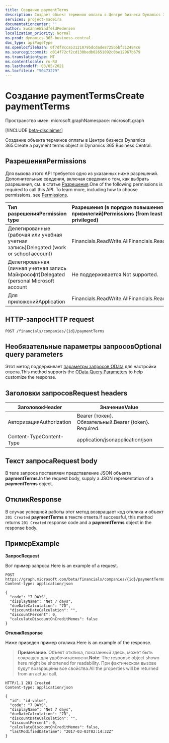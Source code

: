 ```yaml
---
title: Создание paymentTerms
description: Создает объект терминов оплаты в Центре бизнеса Dynamics 365.
services: project-madeira
documentationcenter: ''
author: SusanneWindfeldPedersen
localization_priority: Normal
ms.prod: dynamics-365-business-central
doc_type: apiPageType
ms.openlocfilehash: 0f7df8cca531210795dcdade8725bbbf312484c6
ms.sourcegitcommit: d014f72cf2cd130bedb02651092c0be12967b679
ms.translationtype: MT
ms.contentlocale: ru-RU
ms.lasthandoff: 03/05/2021
ms.locfileid: "50473279"
---
```

# <a name="create-paymentterms"></a><span data-ttu-id="f4ba3-103">Создание paymentTerms</span><span class="sxs-lookup"><span data-stu-id="f4ba3-103">Create paymentTerms</span></span>

<span data-ttu-id="f4ba3-104">Пространство имен: microsoft.graph</span><span class="sxs-lookup"><span data-stu-id="f4ba3-104">Namespace: microsoft.graph</span></span>

[!INCLUDE [beta-disclaimer](../../includes/beta-disclaimer.md)]

<span data-ttu-id="f4ba3-105">Создание объекта терминов оплаты в Центре бизнеса Dynamics 365.</span><span class="sxs-lookup"><span data-stu-id="f4ba3-105">Create a payment terms object in Dynamics 365 Business Central.</span></span>

## <a name="permissions"></a><span data-ttu-id="f4ba3-106">Разрешения</span><span class="sxs-lookup"><span data-stu-id="f4ba3-106">Permissions</span></span>
<span data-ttu-id="f4ba3-p101">Для вызова этого API требуется одно из указанных ниже разрешений. Дополнительные сведения, включая сведения о том, как выбрать разрешения, см. в статье [Разрешения](/graph/permissions-reference).</span><span class="sxs-lookup"><span data-stu-id="f4ba3-p101">One of the following permissions is required to call this API. To learn more, including how to choose permissions, see [Permissions](/graph/permissions-reference).</span></span>

|<span data-ttu-id="f4ba3-109">Тип разрешения</span><span class="sxs-lookup"><span data-stu-id="f4ba3-109">Permission type</span></span> |<span data-ttu-id="f4ba3-110">Разрешения (в порядке повышения привилегий)</span><span class="sxs-lookup"><span data-stu-id="f4ba3-110">Permissions (from least to most privileged)</span></span>|
|:---------------|:------------------------------------------|
|<span data-ttu-id="f4ba3-111">Делегированные (рабочая или учебная учетная запись)</span><span class="sxs-lookup"><span data-stu-id="f4ba3-111">Delegated (work or school account)</span></span>|<span data-ttu-id="f4ba3-112">Financials.ReadWrite.All</span><span class="sxs-lookup"><span data-stu-id="f4ba3-112">Financials.ReadWrite.All</span></span> |
|<span data-ttu-id="f4ba3-113">Делегированная (личная учетная запись Майкрософт)</span><span class="sxs-lookup"><span data-stu-id="f4ba3-113">Delegated (personal Microsoft account</span></span>|<span data-ttu-id="f4ba3-114">Не поддерживается.</span><span class="sxs-lookup"><span data-stu-id="f4ba3-114">Not supported.</span></span>|
|<span data-ttu-id="f4ba3-115">Для приложений</span><span class="sxs-lookup"><span data-stu-id="f4ba3-115">Application</span></span>|<span data-ttu-id="f4ba3-116">Financials.ReadWrite.All</span><span class="sxs-lookup"><span data-stu-id="f4ba3-116">Financials.ReadWrite.All</span></span>|

## <a name="http-request"></a><span data-ttu-id="f4ba3-117">HTTP-запрос</span><span class="sxs-lookup"><span data-stu-id="f4ba3-117">HTTP request</span></span>
```http
POST /financials/companies/{id}/paymentTerms
```

## <a name="optional-query-parameters"></a><span data-ttu-id="f4ba3-118">Необязательные параметры запросов</span><span class="sxs-lookup"><span data-stu-id="f4ba3-118">Optional query parameters</span></span>
<span data-ttu-id="f4ba3-119">Этот метод поддерживает [параметры запросов OData](/graph/query-parameters) для настройки ответа.</span><span class="sxs-lookup"><span data-stu-id="f4ba3-119">This method supports the [OData Query Parameters](/graph/query-parameters) to help customize the response.</span></span>

## <a name="request-headers"></a><span data-ttu-id="f4ba3-120">Заголовки запросов</span><span class="sxs-lookup"><span data-stu-id="f4ba3-120">Request headers</span></span>
|<span data-ttu-id="f4ba3-121">Заголовок</span><span class="sxs-lookup"><span data-stu-id="f4ba3-121">Header</span></span>|<span data-ttu-id="f4ba3-122">Значение</span><span class="sxs-lookup"><span data-stu-id="f4ba3-122">Value</span></span>|
|---------------|-----------------------------|
|<span data-ttu-id="f4ba3-123">Авторизация</span><span class="sxs-lookup"><span data-stu-id="f4ba3-123">Authorization</span></span>  |<span data-ttu-id="f4ba3-p102">Bearer {токен}. Обязательный.</span><span class="sxs-lookup"><span data-stu-id="f4ba3-p102">Bearer {token}. Required.</span></span>    |
|<span data-ttu-id="f4ba3-126">Content-Type</span><span class="sxs-lookup"><span data-stu-id="f4ba3-126">Content-Type</span></span>   |<span data-ttu-id="f4ba3-127">application/json</span><span class="sxs-lookup"><span data-stu-id="f4ba3-127">application/json</span></span>             |

## <a name="request-body"></a><span data-ttu-id="f4ba3-128">Текст запроса</span><span class="sxs-lookup"><span data-stu-id="f4ba3-128">Request body</span></span>
<span data-ttu-id="f4ba3-129">В теле запроса поставляем представление JSON объекта **paymentTerms.**</span><span class="sxs-lookup"><span data-stu-id="f4ba3-129">In the request body, supply a JSON representation of a **paymentTerms** object.</span></span>

## <a name="response"></a><span data-ttu-id="f4ba3-130">Отклик</span><span class="sxs-lookup"><span data-stu-id="f4ba3-130">Response</span></span>
<span data-ttu-id="f4ba3-131">В случае успешной работы этот метод возвращает код отклика и объект ```201 Created``` **paymentTerms** в тексте ответа.</span><span class="sxs-lookup"><span data-stu-id="f4ba3-131">If successful, this method returns ```201 Created``` response code and a **paymentTerms** object in the response body.</span></span>

## <a name="example"></a><span data-ttu-id="f4ba3-132">Пример</span><span class="sxs-lookup"><span data-stu-id="f4ba3-132">Example</span></span>

<span data-ttu-id="f4ba3-133">**Запрос**</span><span class="sxs-lookup"><span data-stu-id="f4ba3-133">**Request**</span></span>

<span data-ttu-id="f4ba3-134">Вот пример запроса.</span><span class="sxs-lookup"><span data-stu-id="f4ba3-134">Here is an example of a request.</span></span>

```http
POST https://graph.microsoft.com/beta/financials/companies/{id}/paymentTerms
Content-type: application/json

{
  "code": "7 DAYS",
  "displayName": "Net 7 days",
  "dueDateCalculation": "7D",
  "discountDateCalculation": "",
  "discountPercent": 0,
  "calculateDiscountOnCreditMemos": false
}
```

<span data-ttu-id="f4ba3-135">**Отклик**</span><span class="sxs-lookup"><span data-stu-id="f4ba3-135">**Response**</span></span>

<span data-ttu-id="f4ba3-136">Ниже приведен пример отклика.</span><span class="sxs-lookup"><span data-stu-id="f4ba3-136">Here is an example of the response.</span></span> 

> <span data-ttu-id="f4ba3-137">**Примечание**. Объект отклика, показанный здесь, может быть сокращен для удобочитаемости.</span><span class="sxs-lookup"><span data-stu-id="f4ba3-137">**Note**: The response object shown here might be shortened for readability.</span></span> <span data-ttu-id="f4ba3-138">При фактическом вызове будут возвращены все свойства.</span><span class="sxs-lookup"><span data-stu-id="f4ba3-138">All the properties will be returned from an actual call.</span></span>

```http
HTTP/1.1 201 Created
Content-type: application/json

{
  "id": "id-value",
  "code": "7 DAYS",
  "displayName": "Net 7 days",
  "dueDateCalculation": "7D",
  "discountDateCalculation": "",
  "discountPercent": 0,
  "calculateDiscountOnCreditMemos": false,
  "lastModifiedDateTime": "2017-03-03T02:14:32Z"
}

```


